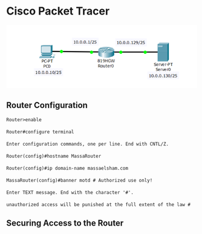 # Cisco Packet Tracer

![Image alt attribute](https://github.com/aminagrebi/Cisco-Packet-Tracer/blob/master/0001.PNG)

## Router Configuration
```
Router>enable

Router#configure terminal

Enter configuration commands, one per line. End with CNTL/Z.

Router(config)#hostname MassaRouter

Router(config)#ip domain-name massaelsham.com

MassaRouter(config)#banner motd # Authorized use only!

Enter TEXT message. End with the character '#'.

unauthorized access will be punished at the full extent of the law #
```

## Securing Access to the Router


